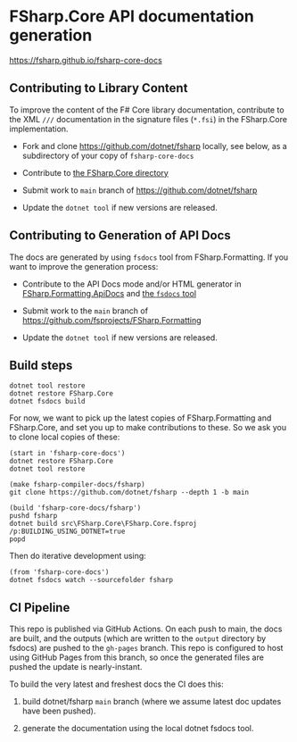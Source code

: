 # FSharp.Core API documentation generation

<https://fsharp.github.io/fsharp-core-docs>

## Contributing to Library Content

To improve the content of the F# Core library documentation, contribute to the XML `///` documentation in the
signature files (`*.fsi`) in the FSharp.Core implementation.

* Fork and clone <https://github.com/dotnet/fsharp> locally, see below, as a subdirectory of your copy of `fsharp-core-docs`

* Contribute to [the FSharp.Core directory](https://github.com/dotnet/fsharp/tree/main/src/fsharp/FSharp.Core)

* Submit work to  `main` branch of <https://github.com/dotnet/fsharp>

* Update the `dotnet tool` if new versions are released.

## Contributing to Generation of API Docs

The docs are generated by using `fsdocs` tool from FSharp.Formatting.  If you want to improve the generation process:

* Contribute to the API Docs mode and/or HTML generator in [FSharp.Formatting.ApiDocs](https://github.com/fsprojects/FSharp.Formatting/tree/main/src/FSharp.Formatting.ApiDocs) and [the `fsdocs` tool](https://github.com/fsprojects/FSharp.Formatting/tree/main/src/FSharp.Formatting.CommandTool)

* Submit work to the `main` branch of <https://github.com/fsprojects/FSharp.Formatting>

* Update the `dotnet tool` if new versions are released.

## Build steps

    dotnet tool restore
    dotnet restore FSharp.Core
    dotnet fsdocs build

For now, we want to pick up the latest copies of FSharp.Formatting and FSharp.Core, and set you up to make contributions to these. So we ask you to clone local copies of these:

    (start in 'fsharp-core-docs')
    dotnet restore FSharp.Core
    dotnet tool restore

    (make fsharp-compiler-docs/fsharp)
    git clone https://github.com/dotnet/fsharp --depth 1 -b main

    (build 'fsharp-core-docs/fsharp')
    pushd fsharp
    dotnet build src\FSharp.Core\FSharp.Core.fsproj /p:BUILDING_USING_DOTNET=true
    popd

Then do iterative development using:

    (from 'fsharp-core-docs')
    dotnet fsdocs watch --sourcefolder fsharp

## CI Pipeline

This repo is published via GitHub Actions. On each push to main, the docs are built, and the outputs (which are written to the `output` directory by fsdocs) are pushed to the `gh-pages` branch. This repo is configured to host using GitHub Pages from this branch, so once the generated files are pushed the update is nearly-instant.

To build the very latest and freshest docs the CI does this:

1. build dotnet/fsharp `main` branch (where we assume latest doc updates have been pushed).

2. generate the documentation using the local dotnet fsdocs tool.
